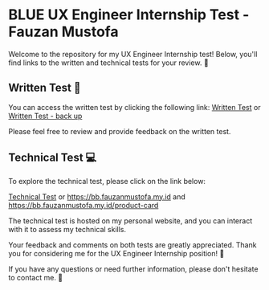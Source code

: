 # BLUE UX Engineer Internship Test - Fauzan Mustofa

Welcome to the repository for my UX Engineer Internship test! Below, you'll find links to the written and technical tests for your review. 🚀

## Written Test 📝
You can access the written test by clicking the following link:
[Written Test](https://docs.google.com/document/d/1Gz5EBBSVt9M0jEj1S13e13xeckoM2R9Feeefo14yft0/edit?usp=sharing) or [Written Test - back up](https://github.com/gutten-avo/BLUE-UX-Engineer-Internship-Test/blob/7b7f18c075c308a6c16b71055afd6f5e134b265c/BLUE%20UX%20Engineer%20Internship%20Written%20Test%20-%20Fauzan%20Mustofa.pdf)

Please feel free to review and provide feedback on the written test.

## Technical Test 💻
To explore the technical test, please click on the link below:

[Technical Test](https://bb.fauzanmustofa.my.id/) or https://bb.fauzanmustofa.my.id and https://bb.fauzanmustofa.my.id/product-card

The technical test is hosted on my personal website, and you can interact with it to assess my technical skills.

Your feedback and comments on both tests are greatly appreciated. Thank you for considering me for the UX Engineer Internship position! 🙏

If you have any questions or need further information, please don't hesitate to contact me. 📧
